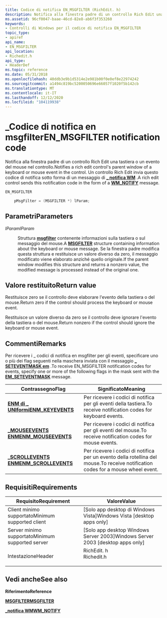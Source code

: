 ```yaml
---
title: Codice di notifica EN_MSGFILTER (RichEdit. h)
description: Notifica alla finestra padre di un controllo Rich Edit una tastiera o un evento del mouse nel controllo. Un controllo Rich Edit invia questo codice di notifica sotto forma di un \_ messaggio di notifica WM.
ms.assetid: 96cf0047-baae-46cd-82e8-ab6f3f353260
keywords:
- Controlli di Windows per il codice di notifica EN_MSGFILTER
topic_type:
- apiref
api_name:
- EN_MSGFILTER
api_location:
- Richedit.h
api_type:
- HeaderDef
ms.topic: reference
ms.date: 05/31/2018
ms.openlocfilehash: 40ddb3e9b1d5314e2e981b00f0e0ef8e22974242
ms.sourcegitcommit: a1494c819bc5200050696e66057f1020f5b142cb
ms.translationtype: MT
ms.contentlocale: it-IT
ms.lasthandoff: 12/12/2020
ms.locfileid: "104119938"
---
```

# <a name="en_msgfilter-notification-code"></a><span data-ttu-id="e6a07-105">\_Codice di notifica en msgfilter</span><span class="sxs-lookup"><span data-stu-id="e6a07-105">EN\_MSGFILTER notification code</span></span>

<span data-ttu-id="e6a07-106">Notifica alla finestra padre di un controllo Rich Edit una tastiera o un evento del mouse nel controllo.</span><span class="sxs-lookup"><span data-stu-id="e6a07-106">Notifies a rich edit control's parent window of a keyboard or mouse event in the control.</span></span> <span data-ttu-id="e6a07-107">Un controllo Rich Edit invia questo codice di notifica sotto forma di un messaggio di [**\_ notifica WM**](wm-notify.md) .</span><span class="sxs-lookup"><span data-stu-id="e6a07-107">A rich edit control sends this notification code in the form of a [**WM\_NOTIFY**](wm-notify.md) message.</span></span>


```C++
EN_MSGFILTER

    pMsgFilter = (MSGFILTER *) lParam; 
```



## <a name="parameters"></a><span data-ttu-id="e6a07-108">Parametri</span><span class="sxs-lookup"><span data-stu-id="e6a07-108">Parameters</span></span>

<dl> <dt>

<span data-ttu-id="e6a07-109">*lParam*</span><span class="sxs-lookup"><span data-stu-id="e6a07-109">*lParam*</span></span> 
</dt> <dd>

<span data-ttu-id="e6a07-110">Struttura [**msgfilter**](/windows/desktop/api/Richedit/ns-richedit-msgfilter) contenente informazioni sulla tastiera o sul messaggio del mouse.</span><span class="sxs-lookup"><span data-stu-id="e6a07-110">A [**MSGFILTER**](/windows/desktop/api/Richedit/ns-richedit-msgfilter) structure containing information about the keyboard or mouse message.</span></span> <span data-ttu-id="e6a07-111">Se la finestra padre modifica questa struttura e restituisce un valore diverso da zero, il messaggio modificato viene elaborato anziché quello originale.</span><span class="sxs-lookup"><span data-stu-id="e6a07-111">If the parent window modifies this structure and returns a nonzero value, the modified message is processed instead of the original one.</span></span>

</dd> </dl>

## <a name="return-value"></a><span data-ttu-id="e6a07-112">Valore restituito</span><span class="sxs-lookup"><span data-stu-id="e6a07-112">Return value</span></span>

<span data-ttu-id="e6a07-113">Restituisce zero se il controllo deve elaborare l'evento della tastiera o del mouse.</span><span class="sxs-lookup"><span data-stu-id="e6a07-113">Return zero if the control should process the keyboard or mouse event.</span></span>

<span data-ttu-id="e6a07-114">Restituisce un valore diverso da zero se il controllo deve ignorare l'evento della tastiera o del mouse.</span><span class="sxs-lookup"><span data-stu-id="e6a07-114">Return nonzero if the control should ignore the keyboard or mouse event.</span></span>

## <a name="remarks"></a><span data-ttu-id="e6a07-115">Commenti</span><span class="sxs-lookup"><span data-stu-id="e6a07-115">Remarks</span></span>

<span data-ttu-id="e6a07-116">Per ricevere i \_ codici di notifica en msgfilter per gli eventi, specificare uno o più dei flag seguenti nella maschera inviata con il messaggio [**\_ SETEVENTMASK em**](em-seteventmask.md) .</span><span class="sxs-lookup"><span data-stu-id="e6a07-116">To receive EN\_MSGFILTER notification codes for events, specify one or more of the following flags in the mask sent with the [**EM\_SETEVENTMASK**](em-seteventmask.md) message.</span></span>



| <span data-ttu-id="e6a07-117">Contrassegno</span><span class="sxs-lookup"><span data-stu-id="e6a07-117">Flag</span></span>                                                                             | <span data-ttu-id="e6a07-118">Significato</span><span class="sxs-lookup"><span data-stu-id="e6a07-118">Meaning</span></span>                                                |
|----------------------------------------------------------------------------------|--------------------------------------------------------|
| [<span data-ttu-id="e6a07-119">**ENM di \_ UNIformi**</span><span class="sxs-lookup"><span data-stu-id="e6a07-119">**ENM\_KEYEVENTS**</span></span>](rich-edit-control-event-mask-flags.md)       | <span data-ttu-id="e6a07-120">Per ricevere i codici di notifica per gli eventi della tastiera.</span><span class="sxs-lookup"><span data-stu-id="e6a07-120">To receive notification codes for keyboard events.</span></span>     |
| [<span data-ttu-id="e6a07-121">**\_MOUSEEVENTS ENM**</span><span class="sxs-lookup"><span data-stu-id="e6a07-121">**ENM\_MOUSEEVENTS**</span></span>](rich-edit-control-event-mask-flags.md)   | <span data-ttu-id="e6a07-122">Per ricevere i codici di notifica per gli eventi del mouse.</span><span class="sxs-lookup"><span data-stu-id="e6a07-122">To receive notification codes for mouse events.</span></span>        |
| [<span data-ttu-id="e6a07-123">**\_SCROLLEVENTS ENM**</span><span class="sxs-lookup"><span data-stu-id="e6a07-123">**ENM\_SCROLLEVENTS**</span></span>](rich-edit-control-event-mask-flags.md) | <span data-ttu-id="e6a07-124">Per ricevere i codici di notifica per un evento della rotellina del mouse.</span><span class="sxs-lookup"><span data-stu-id="e6a07-124">To receive notification codes for a mouse wheel event.</span></span> |



 

## <a name="requirements"></a><span data-ttu-id="e6a07-125">Requisiti</span><span class="sxs-lookup"><span data-stu-id="e6a07-125">Requirements</span></span>



| <span data-ttu-id="e6a07-126">Requisito</span><span class="sxs-lookup"><span data-stu-id="e6a07-126">Requirement</span></span> | <span data-ttu-id="e6a07-127">Valore</span><span class="sxs-lookup"><span data-stu-id="e6a07-127">Value</span></span> |
|-------------------------------------|---------------------------------------------------------------------------------------|
| <span data-ttu-id="e6a07-128">Client minimo supportato</span><span class="sxs-lookup"><span data-stu-id="e6a07-128">Minimum supported client</span></span><br/> | <span data-ttu-id="e6a07-129">\[Solo app desktop di Windows Vista\]</span><span class="sxs-lookup"><span data-stu-id="e6a07-129">Windows Vista \[desktop apps only\]</span></span><br/>                                        |
| <span data-ttu-id="e6a07-130">Server minimo supportato</span><span class="sxs-lookup"><span data-stu-id="e6a07-130">Minimum supported server</span></span><br/> | <span data-ttu-id="e6a07-131">\[Solo app desktop Windows Server 2003\]</span><span class="sxs-lookup"><span data-stu-id="e6a07-131">Windows Server 2003 \[desktop apps only\]</span></span><br/>                                  |
| <span data-ttu-id="e6a07-132">Intestazione</span><span class="sxs-lookup"><span data-stu-id="e6a07-132">Header</span></span><br/>                   | <dl> <span data-ttu-id="e6a07-133"><dt>RichEdit. h</dt></span><span class="sxs-lookup"><span data-stu-id="e6a07-133"><dt>Richedit.h</dt></span></span> </dl> |



## <a name="see-also"></a><span data-ttu-id="e6a07-134">Vedi anche</span><span class="sxs-lookup"><span data-stu-id="e6a07-134">See also</span></span>

<dl> <dt>

<span data-ttu-id="e6a07-135">**Riferimento**</span><span class="sxs-lookup"><span data-stu-id="e6a07-135">**Reference**</span></span>
</dt> <dt>

[<span data-ttu-id="e6a07-136">**MSGFILTER**</span><span class="sxs-lookup"><span data-stu-id="e6a07-136">**MSGFILTER**</span></span>](/windows/desktop/api/Richedit/ns-richedit-msgfilter)
</dt> <dt>

[<span data-ttu-id="e6a07-137">**\_notifica WM**</span><span class="sxs-lookup"><span data-stu-id="e6a07-137">**WM\_NOTIFY**</span></span>](wm-notify.md)
</dt> </dl>

 

 





